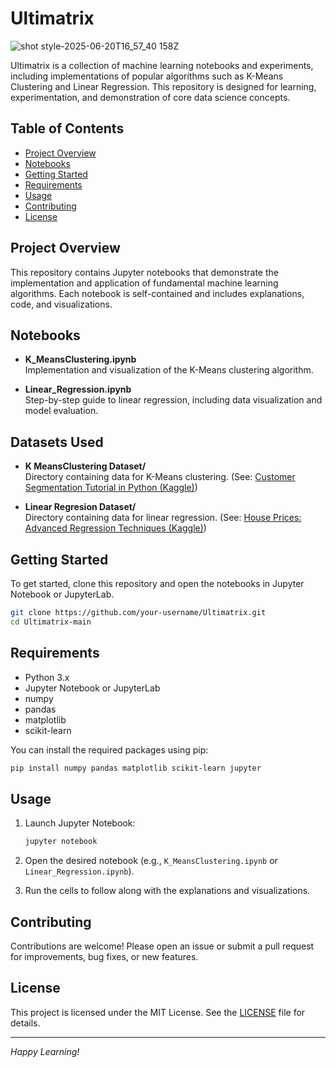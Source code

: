 # Ultimatrix


![shot style-2025-06-20T16_57_40 158Z](https://github.com/user-attachments/assets/89519cea-d333-4099-b919-9b948cbdfc7d)




Ultimatrix is a collection of machine learning notebooks and experiments, including implementations of popular algorithms such as K-Means Clustering and Linear Regression. This repository is designed for learning, experimentation, and demonstration of core data science concepts.

## Table of Contents

- [Project Overview](#project-overview)
- [Notebooks](#notebooks)
- [Getting Started](#getting-started)
- [Requirements](#requirements)
- [Usage](#usage)
- [Contributing](#contributing)
- [License](#license)

## Project Overview

This repository contains Jupyter notebooks that demonstrate the implementation and application of fundamental machine learning algorithms. Each notebook is self-contained and includes explanations, code, and visualizations.

## Notebooks

- **K_MeansClustering.ipynb**  
  Implementation and visualization of the K-Means clustering algorithm.

- **Linear_Regression.ipynb**  
  Step-by-step guide to linear regression, including data visualization and model evaluation.

## Datasets Used

- **K MeansClustering Dataset/**  
  Directory containing data for K-Means clustering. (See: [Customer Segmentation Tutorial in Python (Kaggle)](https://www.kaggle.com/datasets/vjchoudhary7/customer-segmentation-tutorial-in-python))

- **Linear Regresion Dataset/**  
  Directory containing data for linear regression. (See: [House Prices: Advanced Regression Techniques (Kaggle)](https://www.kaggle.com/c/house-prices-advanced-regression-techniques/data))

## Getting Started

To get started, clone this repository and open the notebooks in Jupyter Notebook or JupyterLab.

```bash
git clone https://github.com/your-username/Ultimatrix.git
cd Ultimatrix-main
```

## Requirements

- Python 3.x
- Jupyter Notebook or JupyterLab
- numpy
- pandas
- matplotlib
- scikit-learn

You can install the required packages using pip:

```bash
pip install numpy pandas matplotlib scikit-learn jupyter
```

## Usage

1. Launch Jupyter Notebook:

    ```bash
    jupyter notebook
    ```

2. Open the desired notebook (e.g., `K_MeansClustering.ipynb` or `Linear_Regression.ipynb`).
3. Run the cells to follow along with the explanations and visualizations.

## Contributing

Contributions are welcome! Please open an issue or submit a pull request for improvements, bug fixes, or new features.

## License

This project is licensed under the MIT License. See the [LICENSE](LICENSE) file for details.

---

*Happy Learning!*
